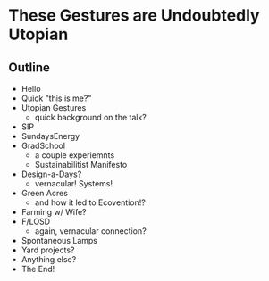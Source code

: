 # These Gestures are Undoubtedly Utopian

## Outline
- Hello
- Quick "this is me?"
- Utopian Gestures
    - quick background on the talk?
- SIP
- SundaysEnergy
- GradSchool
    - a couple experiemnts
    - Sustainabilitist Manifesto
- Design-a-Days?
    - vernacular! Systems!
- Green Acres
    - and how it led to Ecovention!?
- Farming w/ Wife?
- F/LOSD
    - again, vernacular connection?
- Spontaneous Lamps
- Yard projects?
- Anything else?
- The End!
